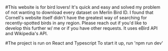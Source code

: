 #This website is for bird lovers! It's quick and easy and solved my problem of not wanting to download every dataset on Merlin Bird ID. I found that Cornell's website itself didn't have the greatest way of searching for recently-spotted birds in any region. Please reach out if you'd like to develop this further w/ me or if you have other requests. It uses eBird API and Wikipedia's API.

#The project is run on React and Typescript
To start it up, run 'npm run dev'